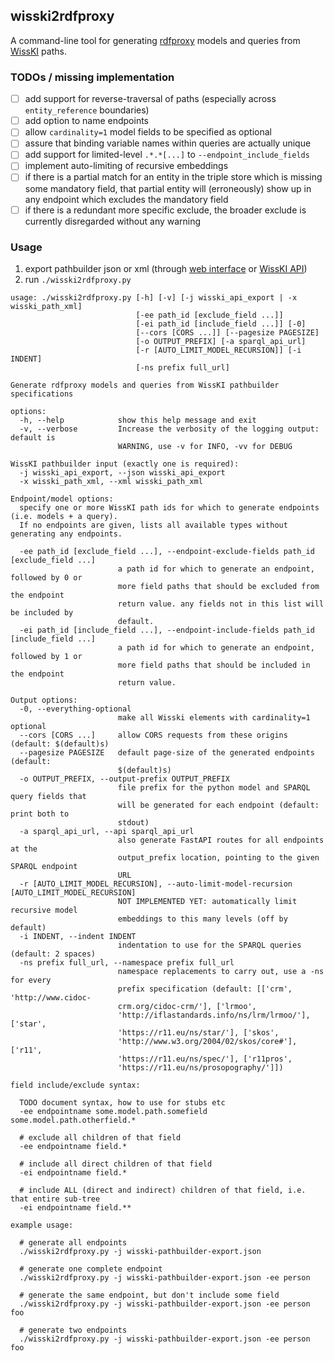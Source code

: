 ## wisski2rdfproxy

A command-line tool for generating [rdfproxy](https://github.com/acdh-oeaw/rdfproxy) models and queries from [WissKI](https://wiss-ki.eu) paths.

### TODOs / missing implementation

- [ ] add support for reverse-traversal of paths (especially across `entity_reference` boundaries)
- [ ] add option to name endpoints
- [ ] allow `cardinality=1` model fields to be specified as optional
- [ ] assure that binding variable names within queries are actually unique
- [ ] add support for limited-level `.*.*[...]` to `--endpoint_include_fields`
- [ ] implement auto-limiting of recursive embeddings
- [ ] if there is a partial match for an entity in the triple store which is missing some mandatory field, that partial entity will (erroneously) show up in any endpoint which excludes the mandatory field
- [ ] if there is a redundant more specific exclude, the broader exclude is currently disregarded without any warning

### Usage

1. export pathbuilder json or xml (through [web interface](https://wiss-ki.eu/documentation/pathbuilder/export-import-pathbuilder) or [WissKI API](https://github.com/kaiamann/wisski_api))
2. run `./wisski2rdfproxy.py`

```
usage: ./wisski2rdfproxy.py [-h] [-v] [-j wisski_api_export | -x wisski_path_xml]
                            [-ee path_id [exclude_field ...]]
                            [-ei path_id [include_field ...]] [-0]
                            [--cors [CORS ...]] [--pagesize PAGESIZE]
                            [-o OUTPUT_PREFIX] [-a sparql_api_url]
                            [-r [AUTO_LIMIT_MODEL_RECURSION]] [-i INDENT]
                            [-ns prefix full_url]

Generate rdfproxy models and queries from WissKI pathbuilder specifications

options:
  -h, --help            show this help message and exit
  -v, --verbose         Increase the verbosity of the logging output: default is
                        WARNING, use -v for INFO, -vv for DEBUG

WissKI pathbuilder input (exactly one is required):
  -j wisski_api_export, --json wisski_api_export
  -x wisski_path_xml, --xml wisski_path_xml

Endpoint/model options:
  specify one or more WissKI path ids for which to generate endpoints (i.e. models + a query).
  If no endpoints are given, lists all available types without generating any endpoints.

  -ee path_id [exclude_field ...], --endpoint-exclude-fields path_id [exclude_field ...]
                        a path id for which to generate an endpoint, followed by 0 or
                        more field paths that should be excluded from the endpoint
                        return value. any fields not in this list will be included by
                        default.
  -ei path_id [include_field ...], --endpoint-include-fields path_id [include_field ...]
                        a path id for which to generate an endpoint, followed by 1 or
                        more field paths that should be included in the endpoint
                        return value.

Output options:
  -0, --everything-optional
                        make all Wisski elements with cardinality=1 optional
  --cors [CORS ...]     allow CORS requests from these origins (default: $(default)s)
  --pagesize PAGESIZE   default page-size of the generated endpoints (default:
                        $(default)s)
  -o OUTPUT_PREFIX, --output-prefix OUTPUT_PREFIX
                        file prefix for the python model and SPARQL query fields that
                        will be generated for each endpoint (default: print both to
                        stdout)
  -a sparql_api_url, --api sparql_api_url
                        also generate FastAPI routes for all endpoints at the
                        output_prefix location, pointing to the given SPARQL endpoint
                        URL
  -r [AUTO_LIMIT_MODEL_RECURSION], --auto-limit-model-recursion [AUTO_LIMIT_MODEL_RECURSION]
                        NOT IMPLEMENTED YET: automatically limit recursive model
                        embeddings to this many levels (off by default)
  -i INDENT, --indent INDENT
                        indentation to use for the SPARQL queries (default: 2 spaces)
  -ns prefix full_url, --namespace prefix full_url
                        namespace replacements to carry out, use a -ns for every
                        prefix specification (default: [['crm', 'http://www.cidoc-
                        crm.org/cidoc-crm/'], ['lrmoo',
                        'http://iflastandards.info/ns/lrm/lrmoo/'], ['star',
                        'https://r11.eu/ns/star/'], ['skos',
                        'http://www.w3.org/2004/02/skos/core#'], ['r11',
                        'https://r11.eu/ns/spec/'], ['r11pros',
                        'https://r11.eu/ns/prosopography/']])

field include/exclude syntax:

  TODO document syntax, how to use for stubs etc
  -ee endpointname some.model.path.somefield some.model.path.otherfield.*

  # exclude all children of that field
  -ee endpointname field.*

  # include all direct children of that field
  -ei endpointname field.*

  # include ALL (direct and indirect) children of that field, i.e. that entire sub-tree
  -ei endpointname field.**

example usage:

  # generate all endpoints
  ./wisski2rdfproxy.py -j wisski-pathbuilder-export.json

  # generate one complete endpoint
  ./wisski2rdfproxy.py -j wisski-pathbuilder-export.json -ee person

  # generate the same endpoint, but don't include some field
  ./wisski2rdfproxy.py -j wisski-pathbuilder-export.json -ee person foo

  # generate two endpoints
  ./wisski2rdfproxy.py -j wisski-pathbuilder-export.json -ee person foo
```
